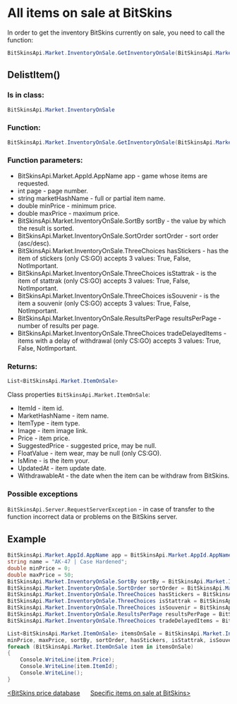 ﻿# All items on sale at BitSkins

In order to get the inventory BitSkins currently on sale, you need to call the function:

```csharp
BitSkinsApi.Market.InventoryOnSale.GetInventoryOnSale(BitSkinsApi.Market.AppId.AppName app, int page, string marketHashName, double minPrice, double maxPrice, BitSkinsApi.Market.InventoryOnSale.SortBy sortBy, BitSkinsApi.Market.InventoryOnSale.SortOrder sortOrder, BitSkinsApi.Market.InventoryOnSale.ThreeChoices hasStickers, BitSkinsApi.Market.InventoryOnSale.ThreeChoices isStattrak, BitSkinsApi.Market.InventoryOnSale.ThreeChoices isSouvenir, BitSkinsApi.Market.InventoryOnSale.ResultsPerPage resultsPerPage, BitSkinsApi.Market.InventoryOnSale.ThreeChoices tradeDelayedItems);
```

## DelistItem()

### Is in class:

```csharp
BitSkinsApi.Market.InventoryOnSale
```

### Function:

```csharp
BitSkinsApi.Market.InventoryOnSale.GetInventoryOnSale(BitSkinsApi.Market.AppId.AppName app, int page, string marketHashName, double minPrice, double maxPrice, BitSkinsApi.Market.InventoryOnSale.SortBy sortBy, BitSkinsApi.Market.InventoryOnSale.SortOrder sortOrder, BitSkinsApi.Market.InventoryOnSale.ThreeChoices hasStickers, BitSkinsApi.Market.InventoryOnSale.ThreeChoices isStattrak, BitSkinsApi.Market.InventoryOnSale.ThreeChoices isSouvenir, BitSkinsApi.Market.InventoryOnSale.ResultsPerPage resultsPerPage, BitSkinsApi.Market.InventoryOnSale.ThreeChoices tradeDelayedItems);
```

### Function parameters:

* BitSkinsApi.Market.AppId.AppName app - game whose items are requested.
* int page - page number.
* string marketHashName - full or partial item name.
* double minPrice - minimum price.
*  double maxPrice - maximum price.
*  BitSkinsApi.Market.InventoryOnSale.SortBy sortBy - the value by which the result is sorted.
*  BitSkinsApi.Market.InventoryOnSale.SortOrder sortOrder - sort order (asc/desc).
*  BitSkinsApi.Market.InventoryOnSale.ThreeChoices hasStickers - has the item of stickers (only CS:GO) accepts 3 values: True, False, NotImportant.
*  BitSkinsApi.Market.InventoryOnSale.ThreeChoices isStattrak - is the item of stattrak (only CS:GO) accepts 3 values: True, False, NotImportant.
*  BitSkinsApi.Market.InventoryOnSale.ThreeChoices isSouvenir - is the item a souvenir (only CS:GO) accepts 3 values: True, False, NotImportant.
*  BitSkinsApi.Market.InventoryOnSale.ResultsPerPage resultsPerPage - number of results per page.
*  BitSkinsApi.Market.InventoryOnSale.ThreeChoices tradeDelayedItems - items with a delay of withdrawal (only CS:GO) accepts 3 values: True, False, NotImportant.

### Returns:

```csharp
List<BitSkinsApi.Market.ItemOnSale>
```

Class properties ```BitSkinsApi.Market.ItemOnSale```:
* ItemId - item id.
* MarketHashName - item name.
* ItemType - item type.
* Image - item image link.
* Price - item price.
* SuggestedPrice - suggested price, may be null.
* FloatValue - item wear, may be null (only CS:GO).
* IsMine - is the item your.
* UpdatedAt - item update date.
* WithdrawableAt - the date when the item can be withdraw from BitSkins.

### Possible exceptions
```BitSkinsApi.Server.RequestServerException``` - in case of transfer to the function incorrect data or problems on the BitSkins server.

## Example

```csharp
BitSkinsApi.Market.AppId.AppName app = BitSkinsApi.Market.AppId.AppName.CounterStrikGlobalOffensive;
string name = "AK-47 | Case Hardened";
double minPrice = 0;
double maxPrice = 50;
BitSkinsApi.Market.InventoryOnSale.SortBy sortBy = BitSkinsApi.Market.InventoryOnSale.SortBy.Price;
BitSkinsApi.Market.InventoryOnSale.SortOrder sortOrder = BitSkinsApi.Market.InventoryOnSale.SortOrder.Asc;
BitSkinsApi.Market.InventoryOnSale.ThreeChoices hasStickers = BitSkinsApi.Market.InventoryOnSale.ThreeChoices.NotImportant;
BitSkinsApi.Market.InventoryOnSale.ThreeChoices isStattrak = BitSkinsApi.Market.InventoryOnSale.ThreeChoices.NotImportant;
BitSkinsApi.Market.InventoryOnSale.ThreeChoices isSouvenir = BitSkinsApi.Market.InventoryOnSale.ThreeChoices.NotImportant;
BitSkinsApi.Market.InventoryOnSale.ResultsPerPage resultsPerPage = BitSkinsApi.Market.InventoryOnSale.ResultsPerPage.R30;
BitSkinsApi.Market.InventoryOnSale.ThreeChoices tradeDelayedItems = BitSkinsApi.Market.InventoryOnSale.ThreeChoices.NotImportant;

List<BitSkinsApi.Market.ItemOnSale> itemsOnSale = BitSkinsApi.Market.InventoryOnSale.GetInventoryOnSale(app, 1, name, 
minPrice, maxPrice, sortBy, sortOrder, hasStickers, isStattrak, isSouvenir, resultsPerPage, tradeDelayedItems);
foreach (BitSkinsApi.Market.ItemOnSale item in itemsOnSale)
{
    Console.WriteLine(item.Price);
    Console.WriteLine(item.ItemId);
    Console.WriteLine();
}
```

[<BitSkins price database](https://github.com/Captious99/BitSkinsApi/blob/master/docs/eng/market/price_database.md) &nbsp;&nbsp;&nbsp;&nbsp; [Specific items on sale at BitSkins>](https://github.com/Captious99/BitSkinsApi/blob/master/docs/eng/market/specific_items_on_sale.md)